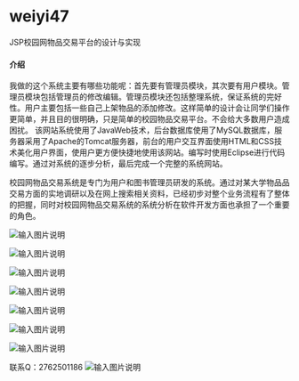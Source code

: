# weiyi47
JSP校园网物品交易平台的设计与实现

#### 介绍
我做的这个系统主要有哪些功能呢：首先要有管理员模块，其次要有用户模块。管理员模块包括管理员的修改编辑。管理员模块还包括整理系统，保证系统的完好性。用户主要包括一些自己上架物品的添加修改。这样简单的设计会让同学们操作更简单，并且目的很明确，只是简单的校园物品交易平台。不会给大多数用户造成困扰。
该网站系统使用了JavaWeb技术，后台数据库使用了MySQL数据库，服务器采用了Apache的Tomcat服务器，前台的用户交互界面使用HTML和CSS技术美化用户界面，使用户更方便快捷地使用该网站。编写时使用Eclipse进行代码编写。通过对系统的逐步分析，最后完成一个完整的系统网站。


校园网物品交易系统是专门为用户和图书管理员研发的系统。通过对某大学物品品交易方面的实地调研以及在网上搜索相关资料，已经初步对整个业务流程有了整体的把握，同时对校园网物品交易系统的系统分析在软件开发方面也承担了一个重要的角色。

![输入图片说明](https://images.gitee.com/uploads/images/2020/1129/005148_42a4452c_4865385.png "屏幕截图.png")

![输入图片说明](https://images.gitee.com/uploads/images/2020/1129/005204_9d78228b_4865385.png "屏幕截图.png")

![输入图片说明](https://images.gitee.com/uploads/images/2020/1129/005210_77fc4d8f_4865385.png "屏幕截图.png")

![输入图片说明](https://images.gitee.com/uploads/images/2020/1129/005220_869cd346_4865385.png "屏幕截图.png")

![输入图片说明](https://images.gitee.com/uploads/images/2020/1129/005226_17f4ebf7_4865385.png "屏幕截图.png")

![输入图片说明](https://images.gitee.com/uploads/images/2020/1129/005236_0e622363_4865385.png "屏幕截图.png")

![输入图片说明](https://images.gitee.com/uploads/images/2020/1129/005245_5def8448_4865385.png "屏幕截图.png")


联系Q：2762501186
![输入图片说明](https://images.gitee.com/uploads/images/2020/1119/003728_cd598bb9_4865385.jpeg "微信.jpg")
